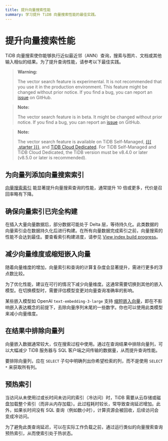 ```yaml
---
title: 提升向量搜索性能
summary: 学习提升 TiDB 向量搜索性能的最佳实践。
---
```


# 提升向量搜索性能

TiDB 向量搜索使你能够执行近似最近邻（ANN）查询，搜索与图片、文档或其他输入相似的结果。为了提升查询性能，请参考以下最佳实践。

<CustomContent platform="tidb">

> **Warning:**
>
> The vector search feature is experimental. It is not recommended that you use it in the production environment. This feature might be changed without prior notice. If you find a bug, you can report an [issue](https://github.com/pingcap/tidb/issues) on GitHub.

</CustomContent>

<CustomContent platform="tidb-cloud">

> **Note:**
>
> The vector search feature is in beta. It might be changed without prior notice. If you find a bug, you can report an [issue](https://github.com/pingcap/tidb/issues) on GitHub.

</CustomContent>

> **Note:**
>
> The vector search feature is available on TiDB Self-Managed, [{{{ .starter }}}](https://docs.pingcap.com/tidbcloud/select-cluster-tier#tidb-cloud-serverless), and [TiDB Cloud Dedicated](https://docs.pingcap.com/tidbcloud/select-cluster-tier#tidb-cloud-dedicated). For TiDB Self-Managed and TiDB Cloud Dedicated, the TiDB version must be v8.4.0 or later (v8.5.0 or later is recommended).

## 为向量列添加向量搜索索引

[向量搜索索引](/vector-search/vector-search-index.md) 能显著提升向量搜索查询的性能，通常提升 10 倍或更多，代价是召回率略有下降。

## 确保向量索引已完全构建

在插入大量向量数据后，部分数据可能处于 Delta 层，等待持久化。此类数据的向量索引会在数据持久化后进行构建。在所有向量数据完成索引之前，向量搜索的性能不会达到最佳。要查看索引构建进度，请参见 [View index build progress](/vector-search/vector-search-index.md#view-index-build-progress)。

## 减少向量维度或缩短嵌入向量

随着向量维度的增加，向量索引和查询的计算复杂度会显著提升，需进行更多的浮点数比较。

为了优化性能，建议在可行的情况下减少向量维度。这通常需要切换到其他的嵌入模型。在切换模型时，需要评估模型变更对向量查询准确率的影响。

某些嵌入模型如 OpenAI `text-embedding-3-large` 支持 [缩短嵌入向量](https://openai.com/index/new-embedding-models-and-api-updates/)，即在不影响嵌入表达概念的前提下，去除向量序列末尾的一些数字。你也可以使用此类模型来减小向量维度。

## 在结果中排除向量列

向量嵌入数据通常较大，仅在搜索过程中使用。通过在查询结果中排除向量列，可以大幅减少 TiDB 服务器与 SQL 客户端之间传输的数据量，从而提升查询性能。

要排除向量列，应在 `SELECT` 子句中明确列出你希望检索的列，而不是使用 `SELECT *` 来获取所有列。

## 预热索引

当访问从未使用过或长时间未访问的索引（冷访问）时，TiDB 需要从云存储或磁盘加载整个索引（而非从内存加载）。此过程耗时较长，常导致查询延迟增加。此外，如果长时间没有 SQL 查询（例如数小时），计算资源会被回收，后续访问会变成冷访问。

为了避免此类查询延迟，可以在实际工作负载之前，通过运行类似的向量搜索查询预热索引，从而使索引处于热状态。